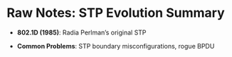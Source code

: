 # Raw Notes: STP Evolution Summary

- **802.1D (1985)**: Radia Perlman’s original STP
  
- **Common Problems**: STP boundary misconfigurations, rogue BPDU
